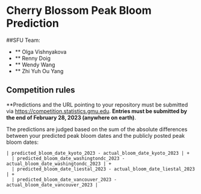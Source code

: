 # Cherry Blossom Peak Bloom Prediction 
##SFU Team:

- ** Olga Vishnyakova
- ** Renny Doig
- ** Wendy Wang
- ** Zhi Yuh Ou Yang

## Competition rules

**Predictions and the URL pointing to your repository must be submitted via https://competition.statistics.gmu.edu.
**Entries must be submitted by the end of February 28, 2023 (anywhere on earth)**.

The predictions are judged based on the sum of the absolute differences between your predicted peak bloom dates and the publicly posted peak bloom dates:

```
| predicted_bloom_date_kyoto_2023 - actual_bloom_date_kyoto_2023 | +
  | predicted_bloom_date_washingtondc_2023 - actual_bloom_date_washingtondc_2023 | +
  | predicted_bloom_date_liestal_2023 - actual_bloom_date_liestal_2023 | +
  | predicted_bloom_date_vancouver_2023 - actual_bloom_date_vancouver_2023 |
```
